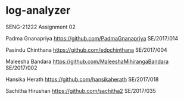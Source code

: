 # log-analyzer
SENG-21222 Assignment 02

Padma Gnanapriya
https://github.com/PadmaGnanapriya
SE/2017/014

Pasindu Chinthana
https://github.com/edpchinthana
SE/2017/004

Maleesha Bandara
https://github.com/MaleeshaMihirangaBandara
SE/2017/002

Hansika Herath
https://github.com/hansikaherath
SE/2017/018

Sachitha Hirushan
https://github.com/sachitha2
SE/2017/035
